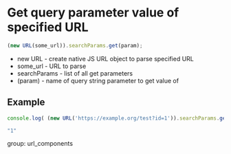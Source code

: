 # Get query parameter value of specified URL

```javascript
(new URL(some_url)).searchParams.get(param);
```

- new URL - create native JS URL object to parse specified URL
- some_url - URL to parse
- searchParams - list of all get parameters
- (param) - name of query string parameter to get value of

## Example
```javascript
console.log( (new URL('https://example.org/test?id=1')).searchParams.get('id') )
```
```javascript
"1"
```

group: url_components
